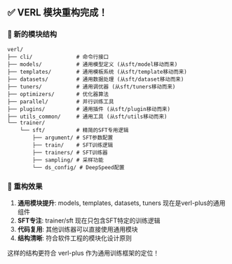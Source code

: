 
## ✅ VERL 模块重构完成！

### 📁 新的模块结构

```
verl/
├── cli/              # 命令行接口
├── models/           # 通用模型定义 (从sft/model移动而来)
├── templates/        # 通用模板系统 (从sft/template移动而来)  
├── datasets/         # 通用数据处理 (从sft/dataset移动而来)
├── tuners/           # 通用调优器 (从sft/tuners移动而来)
├── optimizers/       # 优化器算法
├── parallel/         # 并行训练工具
├── plugins/          # 通用插件 (从sft/plugin移动而来)
├── utils_common/     # 通用工具 (从sft/utils移动而来)
└── trainer/
    └── sft/          # 精简的SFT专用逻辑
        ├── argument/ # SFT参数配置
        ├── train/    # SFT训练逻辑
        ├── trainers/ # SFT训练器
        ├── sampling/ # 采样功能
        └── ds_config/ # DeepSpeed配置
```

### 🎯 重构效果

1. **通用模块提升**: models, templates, datasets, tuners 现在是verl-plus的通用组件
2. **SFT专注**: trainer/sft 现在只包含SFT特定的训练逻辑
3. **代码复用**: 其他训练器可以直接使用通用模块
4. **结构清晰**: 符合软件工程的模块化设计原则

这样的结构更符合 verl-plus 作为通用训练框架的定位！

